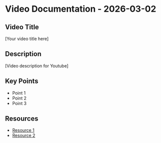 # Video Documentation - 2026-03-02

## Video Title
[Your video title here]

## Description
[Video description for Youtube]

## Key Points
- Point 1
- Point 2
- Point 3

## Resources
- [Resource 1]()
- [Resource 2]()
